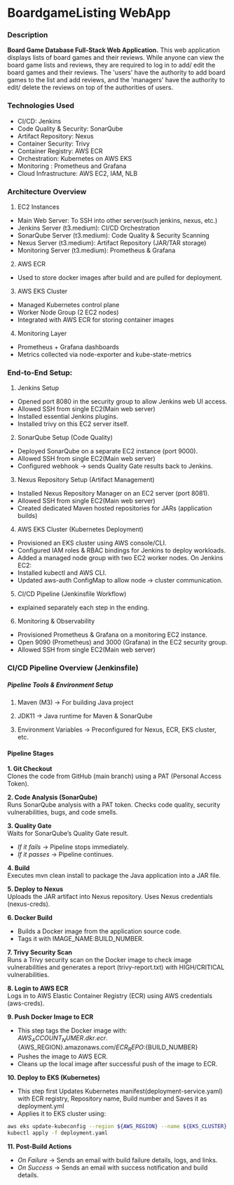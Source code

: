 # BoardgameListing WebApp

### Description

**Board Game Database Full-Stack Web Application.** This web application displays lists of board games and their reviews. While anyone can view the board game lists and reviews, they are required to log in to add/ edit the board games and their reviews. The 'users' have the authority to add board games to the list and add reviews, and the 'managers' have the authority to edit/ delete the reviews on top of the authorities of users.

### Technologies Used

- CI/CD: Jenkins
- Code Quality & Security: SonarQube
- Artifact Repository: Nexus
- Container Security: Trivy
- Container Registry: AWS ECR
- Orchestration: Kubernetes on AWS EKS
- Monitoring : Prometheus and Grafana
- Cloud Infrastructure: AWS EC2, IAM, NLB

### Architecture Overview
1. EC2 Instances<br>
- Main Web Server: To SSH into other server(such jenkins, nexus, etc.)
- Jenkins Server (t3.medium): CI/CD Orchestration
- SonarQube Server (t3.medium): Code Quality & Security Scanning
- Nexus Server (t3.medium): Artifact Repository (JAR/TAR storage)
- Monitoring Server (t3.medium): Prometheus & Grafana

2.  AWS ECR<br>
- Used to store docker images after build and are pulled for deployment.

3. AWS EKS Cluster<br>
- Managed Kubernetes control plane
- Worker Node Group (2 EC2 nodes)
- Integrated with AWS ECR for storing container images

4. Monitoring Layer<br>
- Prometheus + Grafana dashboards
- Metrics collected via node-exporter and kube-state-metrics

### End-to-End Setup:<br>
1. Jenkins Setup <br>
- Opened port 8080 in the security group to allow Jenkins web UI access.
- Allowed SSH from single EC2(Main web server)
- Installed essential Jenkins plugins.
- Installed trivy on this EC2 server itself.

2. SonarQube Setup (Code Quality)<br>
- Deployed SonarQube on a separate EC2 instance (port 9000).
- Allowed SSH from single EC2(Main web server)
- Configured webhook → sends Quality Gate results back to Jenkins.

3. Nexus Repository Setup (Artifact Management)<br>
- Installed Nexus Repository Manager on an EC2 server (port 8081).
- Allowed SSH from single EC2(Main web server)
- Created dedicated Maven hosted repositories for JARs (application builds)

4. AWS EKS Cluster (Kubernetes Deployment)<br>
- Provisioned an EKS cluster using AWS console/CLI.
- Configured IAM roles & RBAC bindings for Jenkins to deploy workloads.
- Added a managed node group with two EC2 worker nodes.
On Jenkins EC2:<br>
- Installed kubectl and AWS CLI.
- Updated aws-auth ConfigMap to allow node → cluster communication.

5. CI/CD Pipeline (Jenkinsfile Workflow)<br>
- explained separately each step in the ending.

6. Monitoring & Observability<br>
- Provisioned Prometheus & Grafana on a monitoring EC2 instance.
- Open 9090 (Prometheus) and 3000 (Grafana) in the EC2 security group.
- Allowed SSH from single EC2(Main web server)

### CI/CD Pipeline Overview (Jenkinsfile)

##### Pipeline Tools & Environment Setup
1. Maven (M3) → For building Java project

2. JDK11 → Java runtime for Maven & SonarQube

3. Environment Variables → Preconfigured for Nexus, ECR, EKS cluster, etc.

#### Pipeline Stages

**1. Git Checkout**<br>
Clones the code from GitHub (main branch) using a PAT (Personal Access Token).

**2. Code Analysis (SonarQube)**<br>
Runs SonarQube analysis with a PAT token. Checks code quality, security vulnerabilities, bugs, and code smells.

**3. Quality Gate**<br>
Waits for SonarQube’s Quality Gate result.<br>
- *If it fails* -> Pipeline stops immediately.<br>
- *If it passes* -> Pipeline continues.<br>

**4. Build**<br>
Executes mvn clean install to package the Java application into a JAR file.

**5. Deploy to Nexus**<br>
Uploads the JAR artifact into Nexus repository. Uses Nexus credentials (nexus-creds).

**6. Docker Build**<br>
- Builds a Docker image from the application source code.<br>
- Tags it with IMAGE_NAME:BUILD_NUMBER.<br>

**7. Trivy Security Scan**<br>
Runs a Trivy security scan on the Docker image to check image vulnerabilities and generates a report (trivy-report.txt) with HIGH/CRITICAL vulnerabilities.

**8. Login to AWS ECR**<br>
Logs in to AWS Elastic Container Registry (ECR) using AWS credentials (aws-creds).

**9. Push Docker Image to ECR**<br>
- This step tags the Docker image with:<br>
${AWS_ACCOUNT_NUMER}.dkr.ecr.${AWS_REGION}.amazonaws.com/${ECR_REPO}:${BUILD_NUMBER}<br>
- Pushes the image to AWS ECR.<br>
- Cleans up the local image after successful push of the image to ECR.<br>

**10. Deploy to EKS (Kubernetes)**
- This step first Updates Kubernetes manifest(deployment-service.yaml) with ECR registry, Repository name, Build number and Saves it as deployment.yml<br>
- Applies it to EKS cluster using:<br>
```bash
aws eks update-kubeconfig --region ${AWS_REGION} --name ${EKS_CLUSTER}
kubectl apply -f deployment.yaml
```

**11. Post-Build Actions**
- *On Failure* → Sends an email with build failure details, logs, and links.<br>
- *On Success* → Sends an email with success notification and build details.

